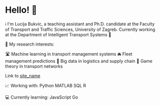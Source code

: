# Hello! 👋
ℹ I'm Lucija Bukvic, a teaching assistant and Ph.D. candidate at the Faculty of Transport and Traffic Sciences, University of Zagreb.
Currently working at the Department of Intelligent Transport Systems 🚦

📖 My research interests:
 
🛣 Machine learning in transport management systems
🚘 Fleet management predictions
🚚 Big data in logistics and supply chain
🎲 Game theory in transport networks

Link to [site_name](https://www.researchgate.net/profile/Lucija-Bukvic-2)

📈 Working with:
Python
MATLAB
SQL
R

💻 Currently learning:
JavaScript
Go
